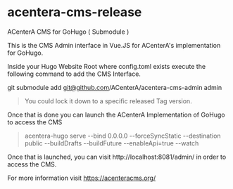 # acentera-cms-release
ACenterA CMS for GoHugo ( Submodule )

This is the CMS Admin interface in Vue.JS for ACenterA's implementation for GoHugo.

Inside your Hugo Website Root where config.toml exists execute the following command to add the CMS Interface.

git submodule add git@github.com/ACenterA/acentera-cms-admin admin

> You could lock it down to a specific released Tag version.

Once that is done you can launch the ACenterA Implementation of GoHugo to access the CMS

> acentera-hugo serve --bind 0.0.0.0 --forceSyncStatic --destination public --buildDrafts --buildFuture --enableApi=true --watch

Once that is launched, you can visit http://localhost:8081/admin/ in order to access the CMS.

For more information visit https://acenteracms.org/
